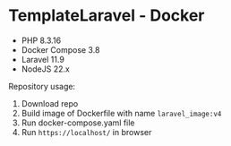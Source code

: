 # TemplateLaravel - Docker

- PHP 8.3.16
- Docker Compose 3.8
- Laravel 11.9
- NodeJS 22.x

Repository usage:

 1. Download repo
 2. Build image of Dockerfile with name ```laravel_image:v4```
 3. Run docker-compose.yaml file
 4. Run ```https://localhost/``` in browser